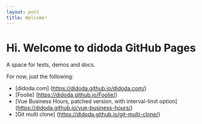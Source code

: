 ```yaml
---
layout: post
title: Welcome!
---
```


# Hi. Welcome to didoda GitHub Pages

A space for tests, demos and docs.

For now, just the following:

 - [didoda.com] (https://didoda.github.io/didoda.com/)
 - [Foolie] (https://didoda.github.io/Foolie/)
 - [Vue Business Hours, patched version, with interval-limit option] (https://didoda.github.io/vue-business-hours/)
 - [Git multi clone] (https://didoda.github.io/git-multi-clone/)
